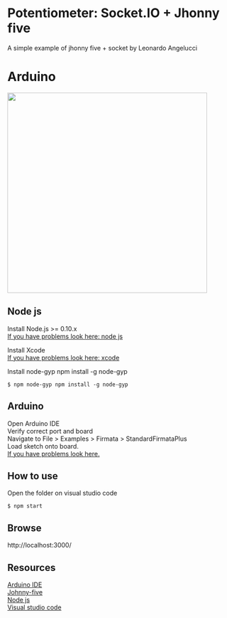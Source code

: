 
# Potentiometer: Socket.IO + Jhonny five
A simple example of jhonny five + socket by Leonardo Angelucci

# Arduino 
<img src="http://johnny-five.io/img/breadboard/potentiometer.png" width="450">


## Node js
Install Node.js >= 0.10.x <br />
<a href="https://www.youtube.com/watch?v=TQks1p7xjdI">If you have problems look here: node js</a><br />

Install Xcode<br />
<a href="https://www.youtube.com/watch?v=lG9FNv8Txn8">If you have problems look here: xcode</a><br />

Install node-gyp npm install -g node-gyp
```
$ npm node-gyp npm install -g node-gyp
```



## Arduino
Open Arduino IDE<br />
Verify correct port and board<br />
Navigate to File > Examples > Firmata > StandardFirmataPlus<br />
Load sketch onto board.<br />
<a href="https://www.youtube.com/watch?v=2L8YYJpfuvE">If you have problems look here.</a>

## How to use
Open the folder on visual studio code <br/>
```
$ npm start
```
## Browse
http://localhost:3000/<br/>

## Resources
<a href="https://www.arduino.cc/en/software">Arduino IDE</a><br/>
<a href="http://johnny-five.io/">Johnny-five</a><br/>
<a href="https://nodejs.org/en/">Node js</a><br/>
<a href="https://code.visualstudio.com/">Visual studio code</a>

